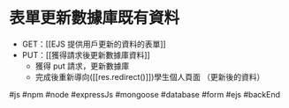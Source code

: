 # 表單更新數據庫既有資料
- GET：[[EJS 提供用戶更新的資料的表單]]
- PUT：[[獲得請求後更新數據庫資料]]
	- 獲得 put 請求，更新數據庫
	- 完成後重新導向([[res.redirect()]])學生個人頁面 （更新後的資料）

#js #npm #node #expressJs #mongoose #database #form #ejs #backEnd 